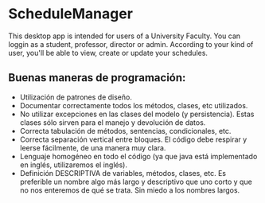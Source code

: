 ScheduleManager
==========
This desktop app is intended for users of a University Faculty. You can loggin as a student, professor, director or admin. According to your kind of user, you'll be able to view, create or update your schedules.

Buenas maneras de programación:
--------------------
+ Utilización de patrones de diseño.
+ Documentar correctamente todos los métodos, clases, etc utilizados.
+ No utilizar excepciones en las clases del modelo (y persistencia). Estas clases sólo sirven para el manejo y devolución de datos.
+ Correcta tabulación de métodos, sentencias, condicionales, etc.
+ Correcta separación vertical entre bloques. El código debe respirar y leerse fácilmente, de una manera muy clara.
+ Lenguaje homogéneo en todo el código (ya que java está implementado en inglés, utilizaremos el inglés).
+ Definición DESCRIPTIVA de variables, métodos, clases, etc. Es preferible un nombre algo más largo y descriptivo que uno corto y que no nos enteremos de qué se trata. Sin miedo a los nombres largos.
